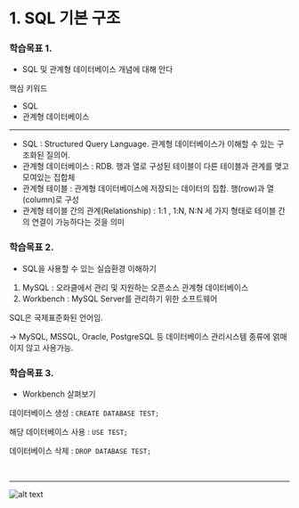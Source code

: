 # 1. SQL 기본 구조

### 학습목표 1.
- SQL 및 관계형 데이터베이스 개념에 대해 안다

핵심 키워드
- SQL
- 관계형 데이터베이스


---
- SQL : Structured Query Language. 관계형 데이터베이스가 이해할 수 있는 구조화된 질의어.
- 관계형 데이터베이스 : RDB. 행과 열로 구성된 테이블이 다른 테이블과 관계를 맺고 모여있는 집합체
- 관계형 테이블 : 관계형 데이터베이스에 저장되는 데이터의 집합. 행(row)과 열(column)로 구성
- 관계형 테이블 간의 관계(Relationship) : 1:1 , 1:N, N:N 세 가지 형태로 테이블 간의 연결이 가능하다는 것을 의미


### 학습목표 2.

- SQL을 사용할 수 있는 실습환경 이해하기

1. MySQL : 오라클에서 관리 및 지원하는 오픈소스 관계형 데이터베이스
2. Workbench : MySQL Server를 관리하기 위한 소프트웨어

SQL은 국제표준화된 언어임.

→ MySQL, MSSQL, Oracle, PostgreSQL 등 데이터베이스 관리시스템 종류에 얽매이지 않고 사용가능.

### 학습목표 3.

- Workbench 살펴보기

데이터베이스 생성 : `CREATE DATABASE TEST;`

해당 데이터베이스 사용 : `USE TEST;`

데이터베이스 삭제 : `DROP DATABASE TEST;`


<br>


---
![alt text](asset/ch1_quiz.png)



